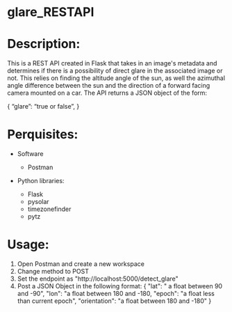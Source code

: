 # glare_RESTAPI

# **Description:**

This is a REST API created in Flask that takes in an image's metadata and determines if there is a possibility of direct glare in the associated image 
or not. This relies on finding the altitude angle of the sun, as well the azimuthal angle difference between the sun and the direction of a forward facing camera mounted on a car. The API returns a JSON object of the form:

 {
 “glare”: “true or false”,
}




# **Perquisites:**

* Software
  * Postman
 
* Python libraries:
  * Flask
  * pysolar
  * timezonefinder
  * pytz




# **Usage:**

1. Open Postman and create a new workspace
2. Change method to POST
3. Set the endpoint as "http://localhost:5000/detect_glare"
4. Post a JSON Object in the following format:
       {
    "lat": " a float between 90 and -90",
    "lon": "a float between 180 and -180, 
    "epoch": "a float less than current epoch",
    "orientation": "a float between 180 and -180"
    }
